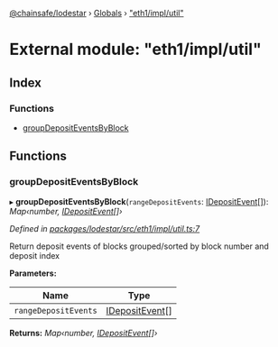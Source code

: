 [@chainsafe/lodestar](../README.md) › [Globals](../globals.md) › ["eth1/impl/util"](_eth1_impl_util_.md)

# External module: "eth1/impl/util"

## Index

### Functions

* [groupDepositEventsByBlock](_eth1_impl_util_.md#groupdepositeventsbyblock)

## Functions

###  groupDepositEventsByBlock

▸ **groupDepositEventsByBlock**(`rangeDepositEvents`: [IDepositEvent](../interfaces/_eth1_interface_.idepositevent.md)[]): *Map‹number, [IDepositEvent](../interfaces/_eth1_interface_.idepositevent.md)[]›*

*Defined in [packages/lodestar/src/eth1/impl/util.ts:7](https://github.com/ChainSafe/lodestar/blob/d092a7def/packages/lodestar/src/eth1/impl/util.ts#L7)*

Return deposit events of blocks grouped/sorted by block number and deposit index

**Parameters:**

Name | Type |
------ | ------ |
`rangeDepositEvents` | [IDepositEvent](../interfaces/_eth1_interface_.idepositevent.md)[] |

**Returns:** *Map‹number, [IDepositEvent](../interfaces/_eth1_interface_.idepositevent.md)[]›*

